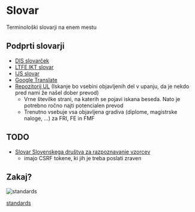 # Slovar

Terminološki slovarji na enem mestu

## Podprti slovarji

- [DIS slovarček](https://dis-slovarcek.ijs.si/)
- [LTFE IKT slovar](http://slovar.ltfe.org/)
- [IJS slovar](https://www.ijs.si/cgi-bin/rac-slovar)
- [Google Translate](https://translate.google.com/)
- [Repozitorij UL](https://repozitorij.uni-lj.si) (Iskanje bo vsebini objavljenih del v upanju, da je nekdo pred nami že našel dober prevod)
  - Vrne številke strani, na katerih se pojavi iskana beseda. Nato je potrebno ročno najti potencialen prevod
  - Trenutno vsebuje vsa objavljena gradiva (diplome, magistrske naloge, ...) za FRI, FE in FMF

## TODO

- [Slovar Slovenskega društva za razpoznavanje vzorcev](https://slovar.vicos.si/)
  - imajo CSRF tokene, ki jih je treba poslati zraven

## Zakaj?

![standards](https://imgs.xkcd.com/comics/standards.png)

[standards](https://xkcd.com/927)
